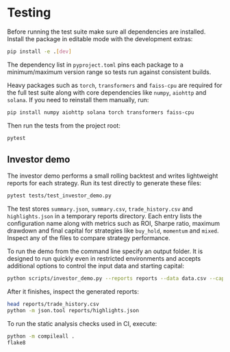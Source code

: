 # Testing

Before running the test suite make sure all dependencies are installed.
Install the package in editable mode with the development extras:

```bash
pip install -e .[dev]
```
The dependency list in `pyproject.toml` pins each package to a
minimum/maximum version range so tests run against consistent builds.

Heavy packages such as `torch`, `transformers` and `faiss-cpu` are
required for the full test suite along with core dependencies like
`numpy`, `aiohttp` and `solana`. If you need to reinstall them
manually, run:

```bash
pip install numpy aiohttp solana torch transformers faiss-cpu
```

Then run the tests from the project root:

```bash
pytest
```

## Investor demo

The investor demo performs a small rolling backtest and writes lightweight
reports for each strategy. Run its test directly to generate these files:

```bash
pytest tests/test_investor_demo.py
```

The test stores `summary.json`, `summary.csv`, `trade_history.csv` and
`highlights.json` in a temporary reports directory. Each entry lists the
configuration name along with metrics such as ROI, Sharpe ratio, maximum
drawdown and final capital for strategies like `buy_hold`, `momentum` and
`mixed`. Inspect any of the files to compare strategy performance.

To run the demo from the command line specify an output folder. It is designed
to run quickly even in restricted environments and accepts additional options to
control the input data and starting capital:

```bash
python scripts/investor_demo.py --reports reports --data data.csv --capital 1000
```

After it finishes, inspect the generated reports:

```bash
head reports/trade_history.csv
python -m json.tool reports/highlights.json
```

To run the static analysis checks used in CI, execute:

```bash
python -m compileall .
flake8
```
